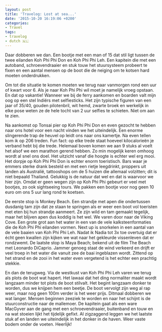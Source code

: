 ```yaml
---
layout: post
title: 'Travelog: Lost at sea...'
date: '2015-10-20 16:19:06 +0200'
categories:
- Travel
tags:
- travelog
- dutch 🇳🇱
---
```




Daar dobberen we dan. Een bootje met een man of 15 dat stil ligt tussen de twee eilanden Koh Phi Phi Don en Koh Phi Phi Leh. Een kapitein die met een autoband, schroevendraaier en stuk touw het stuursysteem probeert te fixen en een aantal mensen op de boot die de neiging om te kotsen hard moeten onderdrukken.



Om tot die situatie te komen moeten we terug naar vanmorgen rond een uur of kwart voor 6. Als je naar Koh Phi Phi wil moet je namelijk vroeg opstaan. En dat op vakantie! Wanneer we bij de ferry aankomen en boarden valt mijn oog op een stel Indiërs met selfiesticks. Het zijn typische figuren van een jaar of 35/40, gouden pilotenbril, wit hemd, zwarte broek en werkelijk in elke pose weten ze de hele tocht van 2 uur selfies te schieten. Niet om aan te zien.



Na aankomst op Tonsai pier op Koh Phi Phi Don en even gezocht te hebben naar ons hotel voor een nacht vinden we het uiteindelijk. Een enorme slingerende trap de heuvel op leidt ons naar ons kamertje. Na even tellen kom ik op 206 treden. Fun fact: op elke trede staat hoeveel kilocalorieën je verband hebt bij die trede. Helemaal boven komen we aan 9 stuks al voelt het alsof we een marathon gerend hebben. Zo min mogelijk keren omhoog wordt al snel ons doel. Het uitzicht vanaf die hoogte is echter wel erg mooi. Het dorpje op Koh Phi Phi Don is echter enorm toeristisch. Bars waar je emmers sterke drank besteld en met een rietje leegdrinkt, proppers uit landen als Australië, tattooshops om de 5 huizen die allemaal volzitten; dit is niet bepaald Thailand. Gelukkig is de natuur dat wel en dat is waarvoor we hier zijn. Omdat er geen wegen zijn op Koh Phi Phi gebeurt er veel met bootjes, zo ook sightseeing tours. We pakken een bootje voor nog geen 10 euro om ons 5 uur lang rond te koetsen.



De eerste stop is Monkey Beach. Een strandje met apen die ondertussen dusdanig tam zijn dat ze staan te springen als er weer een boot vol toeristen met eten bij hun strandje aanmeert. Ze zijn wild en tam gemaakt tegelijk, maar het blijven apen dus koddig is het wel. We varen door naar de Viking Cove. Een grote grot aan het water in een van de vele kalksteenformaties die de Koh Phi Phi eilanden vormen. Next up is snorkelen in een aantal van de vele baaien van Koh Phi Phi Leh. Nadat ik Nadia tot 3x toe overtuig dat er écht geen kwallen zijn kijken we wat naar het gekleurde vissenleven dat er rondzwemt. De laatste stop is Maya Beach; bekend uit de film The Beach met Leonardo DiCaprio. Jammer genoeg staat de wind verkeerd en drijft er veel troep in het water die vanuit zee de baai ingeblazen wordt. Zittend op het strand en de zooi in het water even vergetend is het echter een prachtig stekkie.



En dan de terugweg. Via de westkust van Koh Phi Phi Leh varen we terug als plots de boot wat hapert. Het lawaai dat het ding normaliter maakt wordt langzaam minder tot plots de boot stilvalt. Het begint langzaam donker te worden, dus we knijpen hem een beetje. De boot vervolgt zijn weg al rap weer, maar nog geen 100m verder is het weer prijs. Ditmaal dobberen we wat langer. Mensen beginnen zeeziek te worden en naar het schijnt is de stuurconstructie naar de mallemoer. De kapitein gaat als een ware MacGyver aan de gang met een schroevendraaier, buitenband en touw en na wat stoeien lijkt het tijdelijk gefixt. Al zigzaggend leggen we het laatste stuk af en landen we uiteindelijk in het donker in de haven. Weer vaste bodem onder de voeten. Heerlijk!

